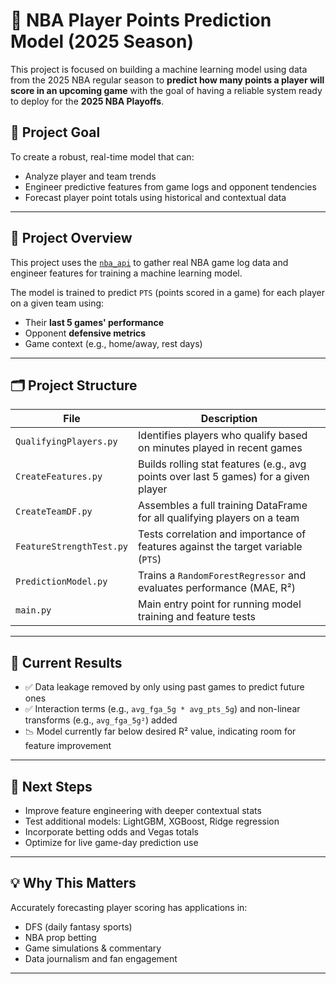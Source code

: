 # 🏀 NBA Player Points Prediction Model (2025 Season)

This project is focused on building a machine learning model using data from the 2025 NBA regular season to **predict how many points a player will score in an upcoming game** with the goal of having a reliable system ready to deploy for the **2025 NBA Playoffs**.

## 📌 Project Goal

To create a robust, real-time model that can:
- Analyze player and team trends
- Engineer predictive features from game logs and opponent tendencies
- Forecast player point totals using historical and contextual data

---

## 🧠 Project Overview

This project uses the [`nba_api`](https://github.com/swar/nba_api) to gather real NBA game log data and engineer features for training a machine learning model.

The model is trained to predict `PTS` (points scored in a game) for each player on a given team using:
- Their **last 5 games' performance**
- Opponent **defensive metrics**
- Game context (e.g., home/away, rest days)

---

## 🗂️ Project Structure

| File | Description |
|------|-------------|
| `QualifyingPlayers.py` | Identifies players who qualify based on minutes played in recent games |
| `CreateFeatures.py` | Builds rolling stat features (e.g., avg points over last 5 games) for a given player |
| `CreateTeamDF.py` | Assembles a full training DataFrame for all qualifying players on a team |
| `FeatureStrengthTest.py` | Tests correlation and importance of features against the target variable (`PTS`) |
| `PredictionModel.py` | Trains a `RandomForestRegressor` and evaluates performance (MAE, R²) |
| `main.py` | Main entry point for running model training and feature tests |

---

## 🧪 Current Results

- ✅ Data leakage removed by only using past games to predict future ones
- ✅ Interaction terms (e.g., `avg_fga_5g * avg_pts_5g`) and non-linear transforms (e.g., `avg_fga_5g²`) added
- 📉 Model currently far below desired R² value, indicating room for feature improvement

---

## 🔮 Next Steps

- Improve feature engineering with deeper contextual stats
- Test additional models: LightGBM, XGBoost, Ridge regression
- Incorporate betting odds and Vegas totals
- Optimize for live game-day prediction use

---

## 💡 Why This Matters

Accurately forecasting player scoring has applications in:
- DFS (daily fantasy sports)
- NBA prop betting
- Game simulations & commentary
- Data journalism and fan engagement

---
